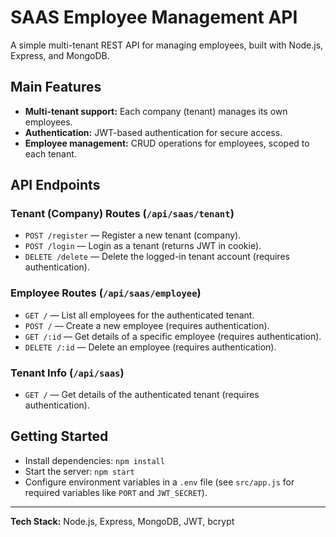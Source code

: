 # SAAS Employee Management API

A simple multi-tenant REST API for managing employees, built with Node.js, Express, and MongoDB.

## Main Features

- **Multi-tenant support:** Each company (tenant) manages its own employees.
- **Authentication:** JWT-based authentication for secure access.
- **Employee management:** CRUD operations for employees, scoped to each tenant.

## API Endpoints

### Tenant (Company) Routes (`/api/saas/tenant`)

- `POST /register` — Register a new tenant (company).
- `POST /login` — Login as a tenant (returns JWT in cookie).
- `DELETE /delete` — Delete the logged-in tenant account (requires authentication).

### Employee Routes (`/api/saas/employee`)

- `GET /` — List all employees for the authenticated tenant.
- `POST /` — Create a new employee (requires authentication).
- `GET /:id` — Get details of a specific employee (requires authentication).
- `DELETE /:id` — Delete an employee (requires authentication).

### Tenant Info (`/api/saas`)

- `GET /` — Get details of the authenticated tenant (requires authentication).

## Getting Started

- Install dependencies: `npm install`
- Start the server: `npm start`
- Configure environment variables in a `.env` file (see `src/app.js` for required variables like `PORT` and `JWT_SECRET`).

---

**Tech Stack:** Node.js, Express, MongoDB, JWT, bcrypt
